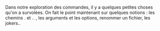 Dans notre exploration des commandes, il y a quelques petites choses qu'on a survolées. On fait le point maintenant sur quelques notions : les chemins . et .. , les arguments et les options, renommer un fichier, les jokers.. 
